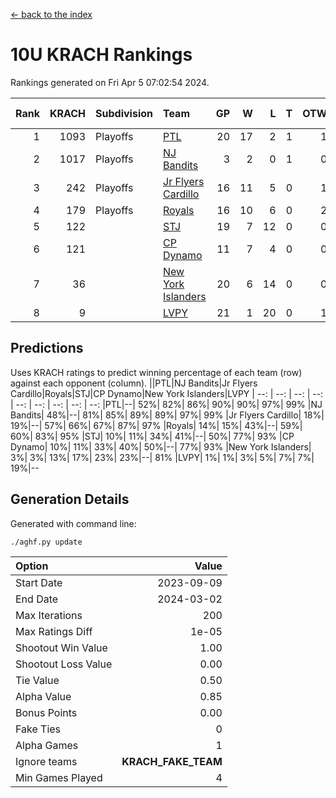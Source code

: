 [<- back to the index](readme.md)
# 10U KRACH Rankings
Rankings generated on Fri Apr  5 07:02:54 2024.

Rank|KRACH|Subdivision|Team|GP|W|L|T|OTW|OTL|SoS|Exp Wins|Win Diff
---:|---:|:---|:---|---:|---:|---:|---:|---:|---:|---:|---:|---:
1|1093|Playoffs|[PTL](https://gamesheetstats.com/seasons/3663/teams/140791/schedule)|20|17|2|1|1|1|428|18.3|-0.0
2|1017|Playoffs|[NJ Bandits](https://gamesheetstats.com/seasons/3663/teams/140807/schedule)|3|2|0|1|0|0|310|3.3|-0.0
3|242|Playoffs|[Jr Flyers Cardillo](https://gamesheetstats.com/seasons/3663/teams/140794/schedule)|16|11|5|0|1|0|207|11.9|0.0
4|179|Playoffs|[Royals](https://gamesheetstats.com/seasons/3663/teams/140796/schedule)|16|10|6|0|2|0|171|10.9|0.0
5|122||[STJ](https://gamesheetstats.com/seasons/3663/teams/140792/schedule)|19|7|12|0|0|2|419|7.9|0.0
6|121||[CP Dynamo](https://gamesheetstats.com/seasons/3663/teams/140795/schedule)|11|7|4|0|0|1|217|7.9|0.0
7|36||[New York Islanders](https://gamesheetstats.com/seasons/3663/teams/140793/schedule)|20|6|14|0|0|1|338|6.9|0.0
8|9||[LVPY](https://gamesheetstats.com/seasons/3663/teams/140790/schedule)|21|1|20|0|1|0|344|1.9|0.0

## Predictions
Uses KRACH ratings to predict winning percentage of each team (row) against each opponent (column).
||PTL|NJ Bandits|Jr Flyers Cardillo|Royals|STJ|CP Dynamo|New York Islanders|LVPY
| --: | --: | --: | --: | --: | --: | --: | --: | --: 
|PTL|--| 52%| 82%| 86%| 90%| 90%| 97%| 99%
|NJ Bandits| 48%|--| 81%| 85%| 89%| 89%| 97%| 99%
|Jr Flyers Cardillo| 18%| 19%|--| 57%| 66%| 67%| 87%| 97%
|Royals| 14%| 15%| 43%|--| 59%| 60%| 83%| 95%
|STJ| 10%| 11%| 34%| 41%|--| 50%| 77%| 93%
|CP Dynamo| 10%| 11%| 33%| 40%| 50%|--| 77%| 93%
|New York Islanders|  3%|  3%| 13%| 17%| 23%| 23%|--| 81%
|LVPY|  1%|  1%|  3%|  5%|  7%|  7%| 19%|--

## Generation Details

Generated with command line:
```
./aghf.py update
```

| Option | Value |
| :----- | ----: |
| Start Date | 2023-09-09 |
| End Date | 2024-03-02 |
| Max Iterations | 200 |
| Max Ratings Diff | 1e-05 |
| Shootout Win Value | 1.00 |
| Shootout Loss Value | 0.00 |
| Tie Value | 0.50 |
| Alpha Value | 0.85 |
| Bonus Points | 0.00 |
| Fake Ties | 0 |
| Alpha Games | 1 |
| Ignore teams | __KRACH_FAKE_TEAM__ |
| Min Games Played | 4 |

